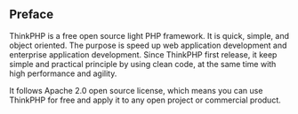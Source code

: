 ## Preface 

ThinkPHP is a free open source light PHP framework. It is quick, simple, and object oriented. The purpose is speed up web application development and enterprise application development. Since ThinkPHP first release, it keep simple and practical principle by using clean code, at the same time with high performance and agility.

It follows Apache 2.0 open source license, which means you can use ThinkPHP for free and apply it to any open project or commercial product.